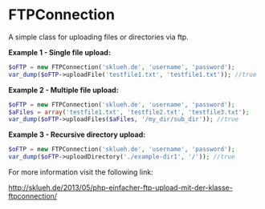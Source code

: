FTPConnection
=============

A simple class for uploading files or directories via ftp.

**Example 1 - Single file upload:**
```php
$oFTP = new FTPConnection('sklueh.de', 'username', 'password');
var_dump($oFTP->uploadFile('testfile1.txt', 'testfile1.txt')); //true
```

**Example 2 - Multiple file upload:**
```php
$oFTP = new FTPConnection('sklueh.de', 'username', 'password');
$aFiles = array('testfile1.txt', 'testfile2.txt', 'testfile3.txt');
var_dump($oFTP->uploadFiles($aFiles, '/my_dir/sub_dir')); //true
```

**Example 3 - Recursive directory upload:**
```php
$oFTP = new FTPConnection('sklueh.de', 'username', 'password');
var_dump($oFTP->uploadDirectory('./example-dir1', '/')); //true
```

For more information visit the following link: 

http://sklueh.de/2013/05/php-einfacher-ftp-upload-mit-der-klasse-ftpconnection/
